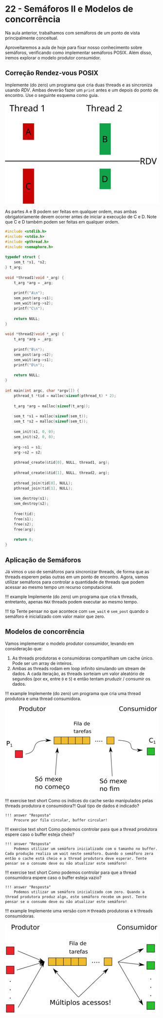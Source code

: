 # 22 - Semáforos II e Modelos de concorrência

Na aula anterior, trabalhamos com semáforos de um ponto de vista principalmente conceitual.

Aproveitaremos a aula de hoje para fixar nosso conhecimento sobre semáforos, verificando como implementar semáforos POSIX. Além disso, iremos explorar o modelo produtor consumidor.

## Correção Rendez-vous POSIX

Implemente (do zero) um programa que cria duas threads e as sincroniza usando *RDV*. Ambas deverão fazer um `print` antes e um depois do ponto de encontro. Use o seguinte esquema como guia.

![Tarefas sincronizadas usando um RDV](rdv.svg)

As partes A e B podem ser feitas em qualquer ordem, mas ambas obrigatoriamente devem ocorrer antes de iniciar a execução de C e D. Note que C e D também podem ser feitas em qualquer ordem.

```c
#include <stdlib.h>
#include <stdio.h>
#include <pthread.h>
#include <semaphore.h>

typedef struct {
    sem_t *s1, *s2;
} t_arg;

void *thread1(void *_arg) {
    t_arg *arg = _arg;

    printf("A\n");
    sem_post(arg->s1);
    sem_wait(arg->s2);    
    printf("C\n");

    return NULL;
}

void *thread2(void *_arg) {
    t_arg *arg = _arg;
    
    printf("B\n");
    sem_post(arg->s2);
    sem_wait(arg->s1);
    printf("D\n");

    return NULL;
}

int main(int argc, char *argv[]) {
    pthread_t *tid = malloc(sizeof(pthread_t) * 2);

    t_arg *arg = malloc(sizeof(t_arg));
    
    sem_t *s1 = malloc(sizeof(sem_t));
    sem_t *s2 = malloc(sizeof(sem_t));

    sem_init(s1, 0, 0);
    sem_init(s2, 0, 0);

    arg->s1 = s1;
    arg->s2 = s2;
    
    pthread_create(&tid[0], NULL, thread1, arg);

    pthread_create(&tid[1], NULL, thread2, arg);

    pthread_join(tid[0], NULL);
    pthread_join(tid[1], NULL);

    sem_destroy(s1);
    sem_destroy(s2);

    free(tid);
    free(s1);
    free(s2);
    free(arg);
    
    return 0;
}
```

## Aplicação de Semáforos

Já vimos o uso de semáforos para sincronizar threads, de forma que as threads esperem pelas outras em um ponto de encontro. Agora, vamos utilizar semáforos para controlar a quantidade de threads que podem acessar ao mesmo tempo um recurso computacional.

!!! example
    Implemente (do zero) um programa que cria `N` threads, entretanto, apenas `MAX` threads podem executar ao mesmo tempo.

!!! tip
    Tente pensar no que acontece com `sem_wait` e `sem_post` quando o semáforo é inicializado com valor maior que zero.

## Modelos de concorrência

Vamos implementar o modelo produtor consumidor, levando em consideração que:

1. As threads produtoras e consumidoras compartilham um cache único. Pode ser um array de inteiros.
2. Ambas as threads rodam em loop infinito simulando um stream de dados. A cada iteração, as threads sorteiam um valor aleatório de segundos (por ex, entre `0` e `5`) e então tentam pruduzir / consumir os dados.

!!! example
    Implemente (do zero) um programa que cria uma thread produtora e uma thread consumidora.

![Modelo com uma thread produtora e uma thread consumidora](produtor_consumidor1.png)


!!! exercise text short
    Como os índices do cache serão manipulados pelas threads produtora e consumidora?! Qual tipo de dados é indicado?

    !!! answer "Resposta"
        Procure por fila circular, buffer circular!

!!! exercise text short
    Como podemos controlar para que a thread produtora espere caso o buffer esteja cheio?

    !!! answer "Resposta"
        Podemos utilizar um semáforo inicializado com o tamanho no buffer. Cada produção realiza um wait neste semáforo. Quando o semáforo zera então o cache está cheio e a thread produtora deve esperar. Tente pensar se o consumo deve ou não atualizar este semáforo!

!!! exercise text short
    Como podemos controlar para que a thread consumidora espere caso o buffer esteja vazio?

    !!! answer "Resposta"
        Podemos utilizar um semáforo inicializado com zero. Quando a thread produtora produz algo, este semáforo recebe um post. Tente pensar se o consumo deve ou não atualizar este semáforo!

!!! example
    Implemente uma versão com `M` threads produtoras e `N` threads consumidoras.

![Modelo com `M` threads produtoras e `N` threads consumidoras](produtor_consumidor2.png)
